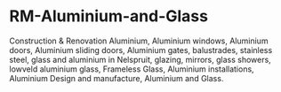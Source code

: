 # RM-Aluminium-and-Glass
Construction &amp; Renovation Aluminium, Aluminium windows, Aluminium doors, Aluminium sliding doors, Aluminium gates, balustrades, stainless steel, glass and aluminium in Nelspruit, glazing, mirrors, glass showers, lowveld aluminium glass, Frameless Glass, Aluminium installations, Aluminium Design and manufacture, Aluminium and Glass.
